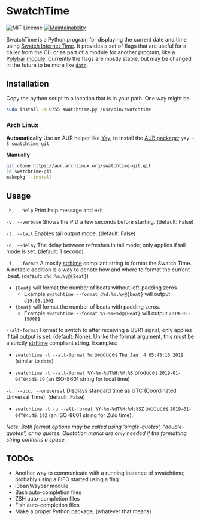 # SwatchTime

![MIT License](https://img.shields.io/github/license/henry-malinowski/SwatchTime.svg?style=popout)
[![Maintainability](https://api.codeclimate.com/v1/badges/dd0f9388c802c7c8cea2/maintainability)](https://codeclimate.com/github/henry-malinowski/SwatchTime/maintainability)

SwatchTime is a Python program for displaying the current date and time using [Swatch Internet Time](https://en.wikipedia.org/wiki/Swatch_Internet_Time). It provides a set of flags that are useful for a caller from the CLI or as part of a module for another program; like a [Polybar](https://github.com/jaagr/polybar) [module](https://github.com/jaagr/polybar/wiki/User-contributed-modules).  Currently the flags are mostly stable, but may be changed in the future to be more like [`date`](https://linux.die.net/man/1/date).

## Installation

Copy the python script to a location that is in your path. One way might be...

```sh
sudo install -m 0755 swatchtime.py /usr/bin/swatchtime
```

### Arch Linux

**Automatically**
Use an AUR helper like [Yay](https://github.com/Jguer/yay), to install the [AUR package](https://aur.archlinux.org/packages/swatchtime-git/); `yay -S swatchtime-git`

**Manually**

```sh
git clone https://aur.archlinux.org/swatchtime-git.git 
cd swatchtime-git
makepkg --install
```

## Usage

`-h, --help` Print help message and exit

`-v, --verbose` Shows the PID a few seconds before starting. (default: False)

`-t, --tail` Enables tail output mode. (default: False)

`-d, --delay` The delay between refreshes in tail mode; only applies if tail mode is set. (default: 1 second)

`-f, --format` A mostly [strftime](https://docs.python.org/3/library/datetime.html#strftime-and-strptime-behavior) compliant string to format the Swatch Time. A notable addition is a way to denote how and where to format the current .beat. (default: `d%d.%m.%y@{Beat}`)

* `{Beat}` will format the number of beats without left-padding zeros.
  * Example `swatchtime --format d%d.%m.%y@{beat}` will output `d19.05.19@1`
* `{beat}` will format the number of beats with padding zeros.
  * Example `swatchtime --format %Y-%m-%d@{Beat}` will output `2019-05-19@001`

`--alt-format` Format to switch to after receiving a USR1 signal; only applies if tail output is set. (default: None). Unlike the format argument, this must be a strictly [strftime](https://docs.python.org/3/library/datetime.html#strftime-and-strptime-behavior) compliant string. Examples:

* `swatchtime -t --alt-format %c` produces `Thu Jan  4 05:45:16 2019` (similar to `date`)

* `swatchtime -t --alt-format %Y-%m-%dT%H:%M:%S` produces `2019-01-04T04:45:19` (an ISO-8601 string for local time)

`-u, --utc, --universal` Displays standard time as UTC (Coordinated Universal Time). (default: False)

* `swatchtime -t -u --alt-format %Y-%m-%dT%H:%M:%SZ` produces `2019-01-04T04:45:19Z` (an ISO-8601 string for Zulu time).

*Note: Both format options may be called using 'single-quotes', "double-quotes", or no quotes. Quotation marks are only needed if the formatting string contains a space.*

## TODOs

* Another way to communicate with a running instance of swatchtime; probably using a FIFO started using a flag
* i3bar/Waybar module
* Bash auto-completion files
* ZSH auto-completion files
* Fish auto-completion files
* Make a proper Python package, (whatever that means)
